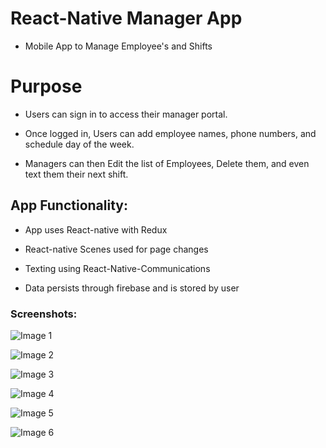 # React-Native Manager App

- Mobile App to Manage Employee's and Shifts


# Purpose 

* Users can sign in to access their manager portal.

* Once logged in, Users can add employee names, phone numbers, and schedule day of the week. 

* Managers can then Edit the list of Employees, Delete them, and even text them their next shift. 


## App Functionality:

- App uses React-native with Redux 

- React-native Scenes used for page changes

- Texting using React-Native-Communications

- Data persists through firebase and is stored by user


### Screenshots:

![Image 1](./images/image1.png)


![Image 2](./images/image2.png)


![Image 3](./images/image3.png)


![Image 4](./images/image4.png)


![Image 5](./images/image5.png)


![Image 6](./images/image6.png)

